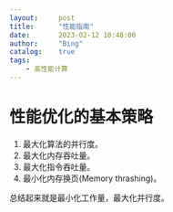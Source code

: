 ```yaml
---
layout:     post
title:      "性能指南"
date:       2023-02-12 10:48:00
author:     "Bing"
catalog:    true
tags:
    - 高性能计算
---
```


# 性能优化的基本策略
1. 最大化算法的并行度。
2. 最大化内存吞吐量。
3. 最大化指令吞吐量。
4. 最小化内存换页(Memory thrashing)。

总结起来就是最小化工作量，最大化并行度。